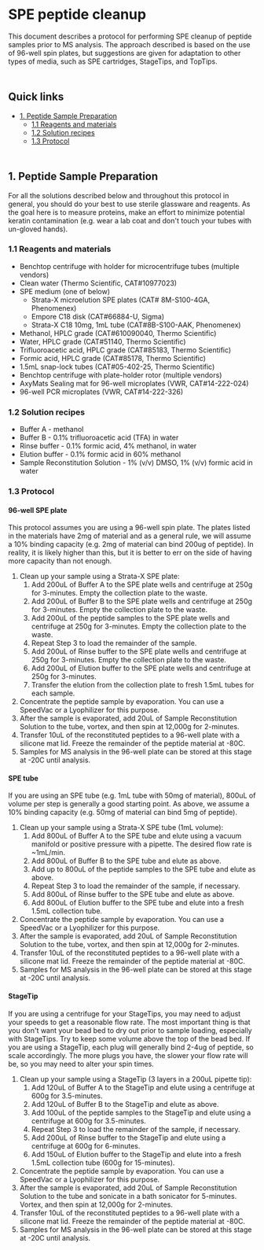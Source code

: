 # SPE peptide cleanup <!-- omit in toc -->

This document describes a protocol for performing SPE cleanup of peptide samples prior to MS analysis. The approach described is based on the use of 96-well spin plates, but suggestions are given for adaptation to other types of media, such as SPE cartridges, StageTips, and TopTips.

<hr style="height:6pt; visibility:hidden;" />

## Quick links <!-- omit in toc -->

- [1. Peptide Sample Preparation](#1-peptide-sample-preparation)
  - [1.1 Reagents and materials](#11-reagents-and-materials)
  - [1.2 Solution recipes](#12-solution-recipes)
  - [1.3 Protocol](#13-protocol)

<hr style="height:6pt; visibility:hidden;" />

<span id="1-peptide-sample-preparation"></span>

## 1. Peptide Sample Preparation

For all the solutions described below and throughout this protocol in general, you should do your best to use sterile glassware and reagents. As the goal here is to measure proteins, make an effort to minimize potential keratin contamination (e.g. wear a lab coat and don't touch your tubes with un-gloved hands).

<span id="11-reagents-and-materials"></span>

### 1.1 Reagents and materials

- Benchtop centrifuge with holder for microcentrifuge tubes (multiple vendors)
- Clean water (Thermo Scientific, CAT#10977023)
- SPE medium (one of below)
    - Strata-X microelution SPE plates (CAT# 8M-S100-4GA, Phenomenex)
    - Empore C18 disk (CAT#66884-U, Sigma)
    - Strata-X C18 10mg, 1mL tube (CAT#8B-S100-AAK, Phenomenex)
- Methanol, HPLC grade (CAT#610090040, Thermo Scientific)
- Water, HPLC grade (CAT#51140, Thermo Scientific)
- Trifluoroacetic acid, HPLC grade (CAT#85183, Thermo Scientific)
- Formic acid, HPLC grade (CAT#85178, Thermo Scientific)
- 1.5mL snap-lock tubes (CAT#05-402-25, Thermo Scientific)
- Benchtop centrifuge with plate-holder rotor (multiple vendors)
- AxyMats Sealing mat for 96-well microplates (VWR, CAT#14-222-024)
- 96-well PCR microplates (VWR, CAT#14-222-326)

<span id="12-solution-recipes"></span>

### 1.2 Solution recipes

- Buffer A - methanol
- Buffer B - 0.1% trifluoroacetic acid (TFA) in water
- Rinse buffer - 0.1% formic acid, 4% methanol, in water
- Elution buffer - 0.1% formic acid in 60% methanol
- Sample Reconstitution Solution - 1% (v/v) DMSO, 1% (v/v) formic acid in water

<span id="13-protocol"></span>

### 1.3 Protocol

#### 96-well SPE plate

This protocol assumes you are using a 96-well spin plate. The plates listed in the materials have 2mg of material and as a general rule, we will assume a 10% binding capacity (e.g. 2mg of material can bind 200ug of peptide). In reality, it is likely higher than this, but it is better to err on the side of having more capacity than not enough. 

1. Clean up your sample using a Strata-X SPE plate:
    1. Add 200uL of Buffer A to the SPE plate wells and centrifuge at 250g for 3-minutes. Empty the collection plate to the waste.
    2. Add 200uL of Buffer B to the SPE plate wells and centrifuge at 250g for 3-minutes. Empty the collection plate to the waste.
    3. Add 200uL of the peptide samples to the SPE plate wells and centrifuge at 250g for 3-minutes. Empty the collection plate to the waste.
    4. Repeat Step 3 to load the remainder of the sample.
    5. Add 200uL of Rinse buffer to the SPE plate wells and centrifuge at 250g for 3-minutes. Empty the collection plate to the waste.
    6. Add 200uL of Elution buffer to the SPE plate wells and centrifuge at 250g for 3-minutes.
    7. Transfer the elution from the collection plate to fresh 1.5mL tubes for each sample.
2. Concentrate the peptide sample by evaporation. You can use a SpeedVac or a Lyophilizer for this purpose.
3. After the sample is evaporated, add 20uL of Sample Reconstitution Solution to the tube, vortex, and then spin at 12,000g for 2-minutes.
4. Transfer 10uL of the reconstituted peptides to a 96-well plate with a silicone mat lid. Freeze the remainder of the peptide material at -80C.
5. Samples for MS analysis in the 96-well plate can be stored at this stage at -20C until analysis.


#### SPE tube

If you are using an SPE tube (e.g. 1mL tube with 50mg of material), 800uL of volume per step is generally a good starting point. As above, we assume a 10% binding capacity (e.g. 50mg of material can bind 5mg of peptide).

1. Clean up your sample using a Strata-X SPE tube (1mL volume):
    1. Add 800uL of Buffer A to the SPE tube and elute using a vacuum manifold or positive pressure with a pipette. The desired flow rate is ~1mL/min.
    2. Add 800uL of Buffer B to the SPE tube and elute as above.
    3. Add up to 800uL of the peptide samples to the SPE tube and elute as above. 
    4. Repeat Step 3 to load the remainder of the sample, if necessary.
    5. Add 800uL of Rinse buffer to the SPE tube and elute as above.
    6. Add 800uL of Elution buffer to the SPE tube and elute into a fresh 1.5mL collection tube.
2. Concentrate the peptide sample by evaporation. You can use a SpeedVac or a Lyophilizer for this purpose.
3. After the sample is evaporated, add 20uL of Sample Reconstitution Solution to the tube, vortex, and then spin at 12,000g for 2-minutes.
4. Transfer 10uL of the reconstituted peptides to a 96-well plate with a silicone mat lid. Freeze the remainder of the peptide material at -80C.
5. Samples for MS analysis in the 96-well plate can be stored at this stage at -20C until analysis.


#### StageTip

If you are using a centrifuge for your StageTips, you may need to adjust your speeds to get a reasonable flow rate. The most important thing is that you don't want your bead bed to dry out prior to sample loading, especially with StageTips. Try to keep some volume above the top of the bead bed. If you are using a StageTip, each plug will generally bind 2-4ug of peptide, so scale accordingly. The more plugs you have, the slower your flow rate will be, so you may need to alter your spin times. 

1. Clean up your sample using a StageTip (3 layers in a 200uL pipette tip):
    1. Add 120uL of Buffer A to the StageTip and elute using a centrifuge at 600g for 3.5-minutes.
    2. Add 120uL of Buffer B to the StageTip and elute as above.
    3. Add 100uL of the peptide samples to the StageTip and elute using a centrifuge at 600g for 3.5-minutes. 
    4. Repeat Step 3 to load the remainder of the sample, if necessary.
    5. Add 200uL of Rinse buffer to the StageTip and elute using a centrifuge at 600g for 6-minutes.
    6. Add 150uL of Elution buffer to the StageTip and elute into a fresh 1.5mL collection tube (600g for 15-minutes).
2. Concentrate the peptide sample by evaporation. You can use a SpeedVac or a Lyophilizer for this purpose.
3. After the sample is evaporated, add 20uL of Sample Reconstitution Solution to the tube and sonicate in a bath sonicator for 5-minutes. Vortex, and then spin at 12,000g for 2-minutes.
4. Transfer 10uL of the reconstituted peptides to a 96-well plate with a silicone mat lid. Freeze the remainder of the peptide material at -80C.
5. Samples for MS analysis in the 96-well plate can be stored at this stage at -20C until analysis.